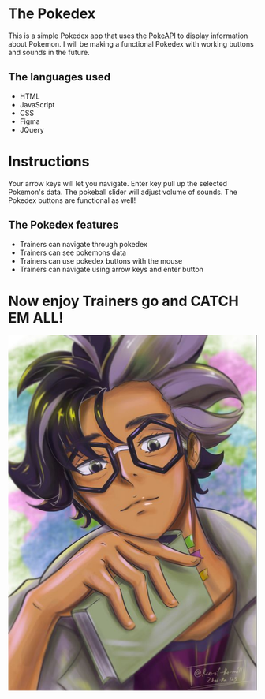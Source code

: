 # The Pokedex

This is a simple Pokedex app that uses the [PokeAPI](https://pokeapi.co/) to display information about Pokemon. I will be making a functional Pokedex with working buttons and sounds in the future.

## The languages used

- HTML
- JavaScript
- CSS
- Figma
- JQuery

# Instructions

Your arrow keys will let you navigate. Enter key pull up the selected Pokemon's data. The pokeball slider will adjust volume of sounds. The Pokedex buttons are functional as well!

## The Pokedex features

- Trainers can navigate through pokedex
- Trainers can see pokemons data
- Trainers can use pokedex buttons with the mouse
- Trainers can navigate using arrow keys and enter button

# Now enjoy Trainers go and CATCH EM ALL!

![Professor](images/professor.jpg)
